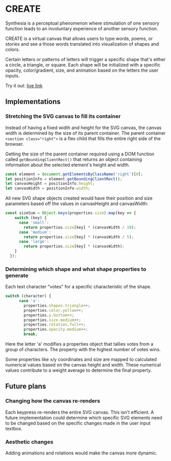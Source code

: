 # CREATE
Synthesia is a perceptual phenomenon where stimulation of one sensory function leads to an involuntary experience of another sensory function. 

CREATE is a virtual canvas that allows users to type words, poems, or stories and see a those words translated into visualization of shapes and colors. 

Certain letters or patterns of letters will trigger a specific shape that's either a circle, a triangle, or square. Each shape will be initialized with a specific opacity, color/gradient, size, and animation based on the letters the user inputs.

Try it out: [live link](https://ky1007.github.io/CREATE/)

## Implementations 

### Stretching the SVG canvas to fill its container
Instead of having a fixed width and height for the SVG canvas, the canvas width is determined by the size of its parent container. The parent container `<section class="right">` is a flex child that fills the entire right side of the browser.

Getting the size of the parent container required using a DOM function called `getBoundingClientRect()` that returns an object containing information about the selected element's height and width.
```javascript
const element = document.getElementsByClassName('right')[0];
let positionInfo = element.getBoundingClientRect();
let canvasHeight = positionInfo.height;
let canvasWidth = positionInfo.width;
```

All new SVG shape objects created would have their position and size parameters based off the values in canvasHeight and canvasWidth: 
```javascript
const sizeSum = Object.keys(properties.size).map(key => {
    switch (key) {
      case 'small':
        return properties.size[key] * (canvasWidth / 10);
      case 'medium':
        return properties.size[key] * (canvasWidth / 5);
      case 'large': 
        return properties.size[key] * (canvasWidth);
    }
  });
```

### Determining which shape and what shape properties to generate
Each text character "votes" for a specific characteristic of the shape.
```javascript
switch (character) {
      case 'a':
        properties.shapes.triangle++;
        properties.color.yellow++;
        properties.y.bottom++;
        properties.size.medium++;
        properties.rotation.full++;
        properties.opacity.medium++;
        break;
```
Here the letter 'a' modifies a properties object that tallies votes from a group of characters. The property with the highest number of votes wins. 

Some properties like x/y coordinates and size are mapped to calculated numerical values based on the canvas height and width. These numerical values contribute to a weight average to determine the final property. 

## Future plans
### Changing how the canvas re-renders
Each keypress re-renders the entire SVG canvas. This isn't efficient. A future implementation could determine which specific SVG elements need to be changed based on the specific changes made in the user input textbox. 

### Aesthetic changes
Adding animations and rotations would make the canvas more dynamic. 